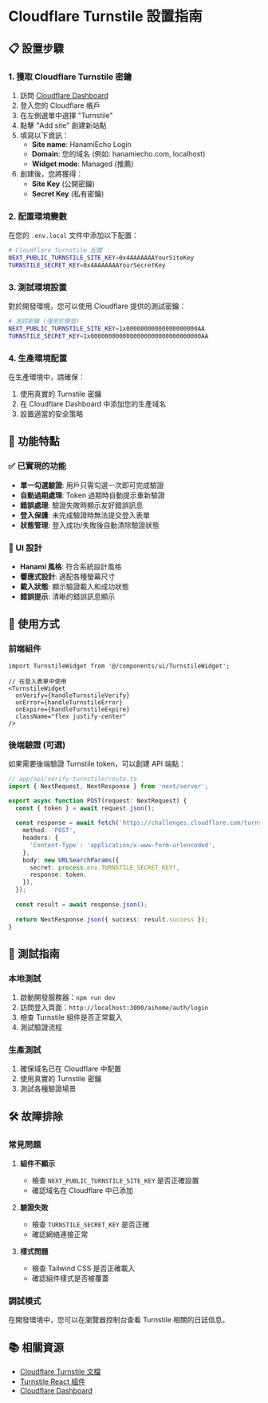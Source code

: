 # Cloudflare Turnstile 設置指南

## 📋 設置步驟

### 1. 獲取 Cloudflare Turnstile 密鑰

1. 訪問 [Cloudflare Dashboard](https://dash.cloudflare.com/)
2. 登入您的 Cloudflare 帳戶
3. 在左側選單中選擇 "Turnstile"
4. 點擊 "Add site" 創建新站點
5. 填寫以下資訊：
   - **Site name**: HanamiEcho Login
   - **Domain**: 您的域名 (例如: hanamiecho.com, localhost)
   - **Widget mode**: Managed (推薦)
6. 創建後，您將獲得：
   - **Site Key** (公開密鑰)
   - **Secret Key** (私有密鑰)

### 2. 配置環境變數

在您的 `.env.local` 文件中添加以下配置：

```bash
# Cloudflare Turnstile 配置
NEXT_PUBLIC_TURNSTILE_SITE_KEY=0x4AAAAAAAYourSiteKey
TURNSTILE_SECRET_KEY=0x4AAAAAAAYourSecretKey
```

### 3. 測試環境設置

對於開發環境，您可以使用 Cloudflare 提供的測試密鑰：

```bash
# 測試密鑰 (僅用於開發)
NEXT_PUBLIC_TURNSTILE_SITE_KEY=1x00000000000000000000AA
TURNSTILE_SECRET_KEY=1x0000000000000000000000000000000AA
```

### 4. 生產環境配置

在生產環境中，請確保：

1. 使用真實的 Turnstile 密鑰
2. 在 Cloudflare Dashboard 中添加您的生產域名
3. 設置適當的安全策略

## 🔧 功能特點

### ✅ 已實現的功能

- **單一勾選驗證**: 用戶只需勾選一次即可完成驗證
- **自動過期處理**: Token 過期時自動提示重新驗證
- **錯誤處理**: 驗證失敗時顯示友好錯誤訊息
- **登入保護**: 未完成驗證時無法提交登入表單
- **狀態管理**: 登入成功/失敗後自動清除驗證狀態

### 🎨 UI 設計

- **Hanami 風格**: 符合系統設計風格
- **響應式設計**: 適配各種螢幕尺寸
- **載入狀態**: 顯示驗證載入和成功狀態
- **錯誤提示**: 清晰的錯誤訊息顯示

## 🚀 使用方式

### 前端組件

```tsx
import TurnstileWidget from '@/components/ui/TurnstileWidget';

// 在登入表單中使用
<TurnstileWidget
  onVerify={handleTurnstileVerify}
  onError={handleTurnstileError}
  onExpire={handleTurnstileExpire}
  className="flex justify-center"
/>
```

### 後端驗證 (可選)

如果需要後端驗證 Turnstile token，可以創建 API 端點：

```typescript
// app/api/verify-turnstile/route.ts
import { NextRequest, NextResponse } from 'next/server';

export async function POST(request: NextRequest) {
  const { token } = await request.json();
  
  const response = await fetch('https://challenges.cloudflare.com/turnstile/v0/siteverify', {
    method: 'POST',
    headers: {
      'Content-Type': 'application/x-www-form-urlencoded',
    },
    body: new URLSearchParams({
      secret: process.env.TURNSTILE_SECRET_KEY!,
      response: token,
    }),
  });
  
  const result = await response.json();
  
  return NextResponse.json({ success: result.success });
}
```

## 📱 測試指南

### 本地測試

1. 啟動開發服務器：`npm run dev`
2. 訪問登入頁面：`http://localhost:3000/aihome/auth/login`
3. 檢查 Turnstile 組件是否正常載入
4. 測試驗證流程

### 生產測試

1. 確保域名已在 Cloudflare 中配置
2. 使用真實的 Turnstile 密鑰
3. 測試各種驗證場景

## 🛠️ 故障排除

### 常見問題

1. **組件不顯示**
   - 檢查 `NEXT_PUBLIC_TURNSTILE_SITE_KEY` 是否正確設置
   - 確認域名在 Cloudflare 中已添加

2. **驗證失敗**
   - 檢查 `TURNSTILE_SECRET_KEY` 是否正確
   - 確認網絡連接正常

3. **樣式問題**
   - 檢查 Tailwind CSS 是否正確載入
   - 確認組件樣式是否被覆蓋

### 調試模式

在開發環境中，您可以在瀏覽器控制台查看 Turnstile 相關的日誌信息。

## 📚 相關資源

- [Cloudflare Turnstile 文檔](https://developers.cloudflare.com/turnstile/)
- [Turnstile React 組件](https://github.com/marsidev/react-turnstile)
- [Cloudflare Dashboard](https://dash.cloudflare.com/)



